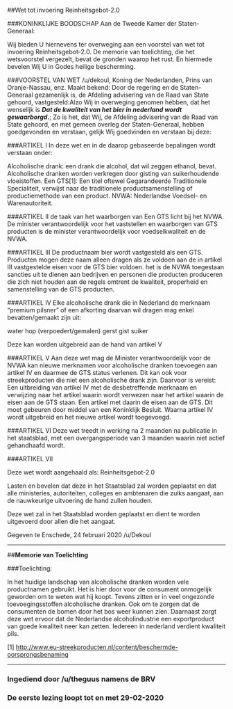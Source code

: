##Wet tot invoering Reinheitsgebot-2.0 
 
###KONINKLIJKE BOODSCHAP
Aan de Tweede Kamer der Staten-Generaal:

Wij bieden U hiernevens ter overweging aan een voorstel van wet tot invoering Reinheitsgebot-2.0. De memorie van toelichting, die het wetsvoorstel vergezelt, bevat de gronden waarop het rust. En hiermede bevelen Wij U in Godes heilige bescherming.


###VOORSTEL VAN WET
/u/dekoul, Koning der Nederlanden, Prins van Oranje-Nassau, enz. Maakt bekend: Door de regering en de Staten-Generaal gezamenlijk is, de Afdeling advisering van de Raad van State gehoord, vastgesteld:Alzo Wij in overweging genomen hebben, dat het wenselijk is ***Dat de kwaliteit van het bier in nederland wordt gewaarborgd.***; Zo is het, dat Wij, de Afdeling advisering van de Raad van State gehoord, en met gemeen overleg der Staten-Generaal, hebben goedgevonden en verstaan, gelijk Wij goedvinden en verstaan bij deze:

###ARTIKEL I
In deze wet en in de daarop gebaseerde bepalingen wordt verstaan onder:

Alcoholische drank:  een drank die alcohol, dat wil zeggen ethanol, bevat. Alcoholische dranken worden verkregen door gisting van suikerhoudende vloeistoffen.
Een GTS[1]:  Een titel oftewel Gegarandeerde Traditionele Specialiteit, verwijst naar de traditionele productsamenstelling of productiemethode van een product. 
NVWA: Nederlandse Voedsel- en Warenautoriteit.

###ARTIKEL II
de taak van het waarborgen van Een GTS licht bij het  NVWA. De minister verantwoordelijk voor het vaststellen en waarborgen van GTS producten is de minister verantwoordelijk voor voedselkwaliteit en de NVWA.

###ARTIKEL III
De productnaam bier wordt vastgesteld als een GTS.
Producten mogen deze naam alleen dragen als ze voldoen aan de in artikel III vastgestelde eisen voor de GTS bier voldoen.
het is de NVWA toegestaan sancties uit te dienen aan bedrijven en personen die producten produceren die zich niet houden aan de regels omtrent de kwaliteit, properheid en samenstelling van de GTS producten.


###ARTIKEL IV
Elke alcoholische drank die in Nederland de merknaam “premium pilsner” of een afkorting daarvan wil dragen mag enkel bevatten/gemaakt zijn uit:

water
hop (verpoedert/gemalen)
gerst
gist
suiker

Deze kan worden uitgebreid aan de hand van artikel V




###ARTIKEL V
Aan deze wet mag de Minister verantwoordelijk voor de NVWA kan nieuwe merknamen voor alcoholische dranken toevoegen aan artikel IV en daarmee de GTS status verlenen. Dit kan ook voor streekproducten die niet een alcoholische drank zijn. Daarvoor is vereist:
Een uitbreiding van artikel IV met de desbetreffende merknaam en verwijzing naar het artikel waarin wordt verwezen naar het artikel waarin de eisen aan de GTS staan.
Een artikel met daarin de eisen aan de GTS. 
Dit moet gebeuren door middel van een Koninklijk Besluit. Waarna artikel IV wordt uitgebreid en het nieuwe artikel wordt toegevoegd.

###ARTIKEL VI
Deze wet treedt in werking na 2 maanden na publicatie in het staatsblad, met een overgangsperiode van 3 maanden waarin niet actief gehandhaafd wordt.


###ARTIKEL VII

Deze wet wordt aangehaald als: Reinheitsgebot-2.0

Lasten en bevelen dat deze in het Staatsblad zal worden geplaatst en dat alle ministeries, autoriteiten, colleges en ambtenaren die zulks aangaat, aan de nauwkeurige uitvoering de hand zullen houden.

Deze wet zal in het Staatsblad worden geplaatst en dient te worden uitgevoerd door allen die het aangaat.

Gegeven te Enschede, 24 februari 2020 /u/Dekoul


---

##**Memorie van Toelichting**


###Toelichting:

In het huidige landschap van alcoholische dranken worden vele productnamen gebruikt. Het is hier door voor de consument onmogelijk geworden om te weten wat hij koopt. Tevens zitten er in veel ongezonde toevoegingsstoffen alcoholische dranken. Ook om te zorgen dat de consumenten de bomen door het bos weer kunnen zien. Daarnaast zorgt deze wet ervoor dat de Nederlandse alcoholindustrie een exportproduct van goede kwaliteit neer kan zetten. Iedereen in nederland verdient kwaliteit pils.



[1] http://www.eu-streekproducten.nl/content/beschermde-oorsprongsbenaming

---

### Ingediend door /u/theguus namens de BRV

### De eerste lezing loopt tot en met 29-02-2020
